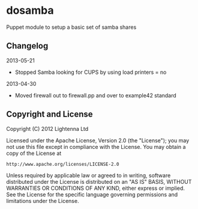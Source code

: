 dosamba
=======

Puppet module to setup a basic set of samba shares

Changelog
---------

2013-05-21

 * Stopped Samba looking for CUPS by using load printers = no

2013-04-30

 * Moved firewall out to firewall.pp and over to example42 standard

Copyright and License
---------------------

Copyright (C) 2012 Lightenna Ltd

Licensed under the Apache License, Version 2.0 (the "License");
you may not use this file except in compliance with the License.
You may obtain a copy of the License at

    http://www.apache.org/licenses/LICENSE-2.0

Unless required by applicable law or agreed to in writing, software
distributed under the License is distributed on an "AS IS" BASIS,
WITHOUT WARRANTIES OR CONDITIONS OF ANY KIND, either express or implied.
See the License for the specific language governing permissions and
limitations under the License.
